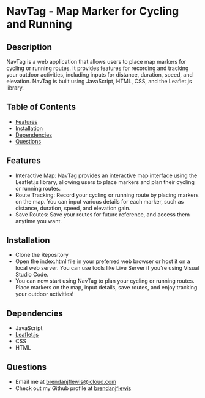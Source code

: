 # NavTag - Map Marker for Cycling and Running

## Description
NavTag is a web application that allows users to place map markers for cycling or running routes. It provides features for recording and tracking your outdoor activities, including inputs for distance, duration, speed, and elevation. NavTag is built using JavaScript, HTML, CSS, and the Leaflet.js library.

## Table of Contents
* [Features](#features)
* [Installation](#installation)
* [Dependencies](#dependencies)
* [Questions](#questions)

<a name="features"></a>
## Features

* Interactive Map: NavTag provides an interactive map interface using the Leaflet.js library, allowing users to place markers and plan their cycling or running routes.
* Route Tracking: Record your cycling or running route by placing markers on the map. You can input various details for each marker, such as distance, duration, speed, and elevation gain.
* Save Routes: Save your routes for future reference, and access them anytime you want.

<a name="installation"></a>
## Installation

* Clone the Repository
* Open the index.html file in your preferred web browser or host it on a local web server. You can use tools like Live Server if you're using Visual Studio Code.
* You can now start using NavTag to plan your cycling or running routes. Place markers on the map, input details, save routes, and enjoy tracking your outdoor activities!

<a name="dependencies"></a>
## Dependencies

* JavaScript
* <a href="https://leafletjs.com/">Leaflet.js</a>
* CSS
* HTML

<a name="questions"></a>
## Questions

* Email me at <a href= "mailto: brendanjflewis@icloud.com">brendanjflewis@icloud.com</a>
* Check out my Github profile at <a href= "https://www.github.com/brendanjflewis">brendanjflewis</a>